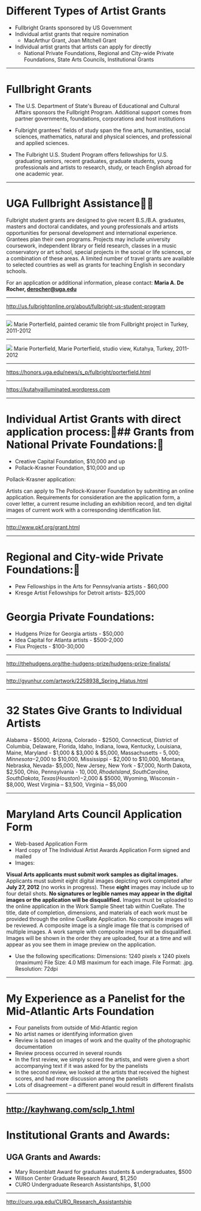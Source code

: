 # Different Types of Artist Grants

- Fullbright Grants sponsored by US Government
- Individual artist grants that require nomination
	- MacArthur Grant, Joan Mitchell Grant
- Individual artist grants that artists can apply for directly
	- National Private Foundations, Regional and City-wide Private Foundations, 
State Arts Councils, Institutional Grants

---
# Fullbright Grants

- The U.S. Department of State's Bureau of Educational and Cultural Affairs sponsors the Fullbright Program.  Additional support comes from partner governments, foundations, corporations and host institutions

- Fulbright grantees' fields of study span the fine arts, humanities, social sciences, mathematics, natural and physical sciences, and professional and applied sciences.

- The Fulbright U.S. Student Program offers fellowships for U.S. graduating seniors, recent graduates, graduate students, young professionals and artists to research, study, or teach English abroad for one academic year.

---
# UGA Fullbright Assistance
Fulbright student grants are designed to give recent B.S./B.A. graduates, masters and doctoral candidates, and young professionals and artists opportunities for personal development and international experience. Grantees plan their own programs. Projects may include university coursework, independent library or field research, classes in a music conservatory or art school, special projects in the social or life sciences, or a combination of these areas. A limited number of travel grants are available to selected countries as well as grants for teaching English in secondary schools.

For an application or additional information, please contact:
**Maria A. De Rocher, derocher@uga.edu**

---

http://us.fulbrightonline.org/about/fulbright-us-student-program

---
![](porterfield.png)
Marie Porterfield, painted ceramic tile from Fullbright project in Turkey, 2011-2012

---
![](porterfield-studio.png)
Marie Porterfield, Marie Porterfield, studio view, Kutahya, Turkey, 2011-2012

---
https://honors.uga.edu/news/s_p/fulbright/porterfield.html

---
https://kutahyailluminated.wordpress.com

---
# Individual Artist Grants with direct application process:## Grants from National Private Foundations:
- Creative Capital Foundation, $10,000 and up
- Pollack-Krasner Foundation, $10,000 and up

Pollack-Krasner application:

Artists can apply to The Pollock-Krasner Foundation by submitting an online application. Requirements for consideration are the application form, a cover letter, a current resume including an exhibition record, and ten digital images of current work with a corresponding identification list.  

---
http://www.pkf.org/grant.html

---
# Regional and City-wide Private Foundations:
- Pew Fellowships in the Arts for Pennsylvania artists - $60,000
- Kresge Artist Fellowships for Detroit artists- $25,000

# Georgia Private Foundations:

- Hudgens Prize for Georgia artists - $50,000
- Idea Capital for Atlanta artists - $500-2,000
- Flux Projects - $100-30,000

---
http://thehudgens.org/the-hudgens-prize/hudgens-prize-finalists/

---
http://gyunhur.com/artwork/2258938_Spring_Hiatus.html

---
# 32 States Give Grants to Individual Artists

Alabama - $5000, Arizona,  Colorado - $2500, Connecticut,  District of Columbia, Delaware, Florida, Idaho, Indiana, Iowa, Kentucky, Louisiana, Maine, Maryland - $1,000 & $3,000 & $5,000, Massachusetts - $5,000; Minnesota -$2,000 to $10,000, Mississippi - $2,000 to $10,000, Montana, Nebraska, Nevada- $5,000, New Jersey, New York - $7,000, North Dakota, $2,500, Ohio, Pennsylvania - $10,000, Rhode Island, South Carolina, South Dakota, Texas  (Houston) -$2,000 & $5000, Wyoming,  Wisconsin - $8,000, West Virginia – $3,500, Virginia – $5,000

---
# Maryland Arts Council Application Form

- Web-based Application Form
- Hard copy of The Individual Artist Awards Application Form signed and mailed
- Images: 

**Visual Arts applicants must submit work samples as digital images.** Applicants must submit eight digital images depicting work completed after **July 27, 2012** (no works in progress). These **eight** images may include up to four detail shots. **No signatures or legible names may appear in the digital images or the application will be disqualified.** Images must be uploaded to the online application in the Work Sample Sheet tab within CueRate. The title, date of completion, dimensions, and materials of each work must be provided through the online CueRate Application. No composite images will be reviewed. A composite image is a single image file that is comprised of multiple images. A work sample with composite images will be disqualified. Images will be shown in the order they are uploaded, four at a time and will appear as you see them in image preview on the application.  

- Use the following specifications: Dimensions: 1240 pixels x 1240 pixels (maximum) File Size: 4.0 MB maximum for each image.  File Format: .jpg.  Resolution: 72dpi

---
# My Experience as a Panelist for the Mid-Atlantic Arts Foundation

- Four panelists from outside of Mid-Atlantic region
- No artist names or identifying information given
- Review is based on images of work and the quality of the photographic documentation 
- Review process occurred in several rounds
- In the first review, we simply scored the artists, and were given a short accompanying text if it was asked for by the panelists
- In the second review, we looked at the artists that received the highest scores, and had more discussion among the panelists
- Lots of disagreement – a different panel would result in different finalists

---
http://kayhwang.com/sclp_1.html
---
# Institutional Grants and Awards:

## UGA Grants and Awards:  

- Mary Rosenblatt Award for graduates students & undergraduates,  $500 
- Willson Center Graduate Research Award, $1,250
- CURO Undergraduate Research Assistantships, $1,000

---
http://curo.uga.edu/CURO_Research_Assistantship